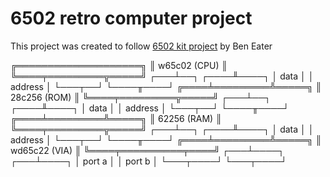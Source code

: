 # 6502 retro computer project

This project was created to follow [6502 kit project](https://eater.net/6502) by Ben Eater 

╔════════════════════╗
║    w65c02 (CPU)    ║
╚════╤═════════╦═════╝
 ┌───┴──┐ ┌────╨────┐
 │ data │ │ address │
 └───┬──┘ └────╥────┘
╔════╧═════════╩═════╗
║    28c256 (ROM)    ║
╚════╤═════════╦═════╝
 ┌───┴──┐ ┌────╨────┐
 │ data │ │ address │
 └───┬──┘ └────╥────┘
╔════╧═════════╩═════╗
║     62256 (RAM)    ║
╚════╤═════════╦═════╝
 ┌───┴──┐ ┌────╨────┐
 │ data │ │ address │
 └───┬──┘ └────╥────┘
╔════╧═════════╩═════╗
║    wd65c22 (VIA)   ║
╚════╤══════════╤════╝
 ┌───┴────┐ ┌───┴────┐
 │ port a │ │ port b │
 └───┬────┘ └───┬────┘